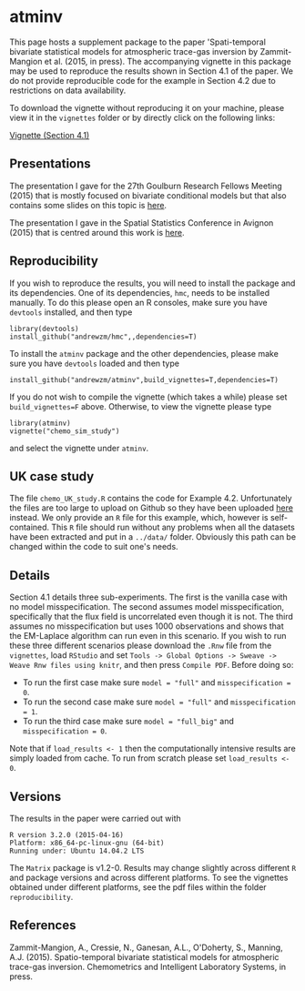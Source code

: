 atminv
=====

This page hosts a supplement package to the paper 'Spati-temporal bivariate
    statistical models for atmospheric trace-gas inversion by Zammit-Mangion
    et al. (2015, in press). The accompanying vignette in this package
    may be used to reproduce the results shown in Section 4.1 of the paper. We
    do not provide reproducible code for the example in Section 4.2 due to
    restrictions on data availability.

To download the vignette without reproducing it on your machine, please view it in the `vignettes` folder or by directly click on the following links:

[Vignette (Section 4.1)](https://github.com/andrewzm/atminv/blob/master/vignettes/chemo_sim_study.pdf?raw=true)


Presentations
-----

The presentation I gave for the 27th Goulburn Research Fellows Meeting (2015) that is mostly focused on bivariate conditional models but that also contains some slides on this topic is [here](https://github.com/andrewzm/bicon/blob/master/pres/2015_03_Goulburn.pdf?raw=true).

The presentation I gave in the Spatial Statistics Conference in Avignon (2015) that is centred around this work is [here](https://github.com/andrewzm/bicon/blob/master/pres/2015_06_Zammit.pdf?raw=true).



Reproducibility 
-------
    
If you wish to reproduce the results, you will need to install the package and its dependencies. One of its dependencies, `hmc`, needs to be installed manually. To do this please open an R consoles, make sure you have `devtools` installed, and then type

    library(devtools)
    install_github("andrewzm/hmc",,dependencies=T)

To install the `atminv` package and the other dependencies, please make sure you have `devtools` loaded and then type

    install_github("andrewzm/atminv",build_vignettes=T,dependencies=T)
  
If you do not wish to compile the vignette (which takes a while) please set `build_vignettes=F` above. Otherwise, to view the vignette please type

    library(atminv)
    vignette("chemo_sim_study")
    
and select the vignette under `atminv`.


UK case study
-------

The file `chemo_UK_study.R` contains the code for Example 4.2. Unfortunately the files are too large to upload on Github so they have been uploaded [here](http://hpc.niasra.uow.edu.au/ckan/dataset/example-dataset-for-atmospheric-trace-gas-inversion) instead. We only provide an `R` file for this example, which, however is self-contained. This `R` file should run without any problems when all the datasets have been extracted and put in a `../data/` folder. Obviously this path can be changed within the code to suit one's needs.


Details
-------

Section 4.1 details three sub-experiments. The first is the vanilla case with no model misspecification. The second assumes model misspecification, specifically that the flux field is uncorrelated even though it is not. The third assumes no misspecification but uses 1000 observations and shows that the EM-Laplace algorithm can run even in this scenario. If you wish to run these three different scenarios please download the `.Rnw` file from the `vignettes`, load `RStudio` and set `Tools -> Global Options -> Sweave -> Weave Rnw files using knitr`, and then press `Compile PDF`. Before doing so:

- To run the first case make sure `model = "full"` and `misspecification = 0`.
- To run the second case make sure `model = "full"` and `misspecification = 1`.
- To run the third case make sure `model = "full_big"` and `misspecification = 0`.

Note that if `load_results <- 1` then the computationally intensive results are simply loaded from cache. To run from scratch please set `load_results <- 0`.

Versions
--------

The results in the paper were carried out with 

    R version 3.2.0 (2015-04-16)
    Platform: x86_64-pc-linux-gnu (64-bit)
    Running under: Ubuntu 14.04.2 LTS

The `Matrix` package is v1.2-0. Results may change slightly across different `R` and package versions and across different platforms. To see the vignettes obtained under different platforms, see the pdf files within the folder `reproducibility`.

References
-----

Zammit-Mangion, A., Cressie, N., Ganesan, A.L., O'Doherty, S., Manning, A.J. (2015). Spatio-temporal bivariate statistical models for atmospheric trace-gas inversion. Chemometrics and Intelligent Laboratory Systems, in press.